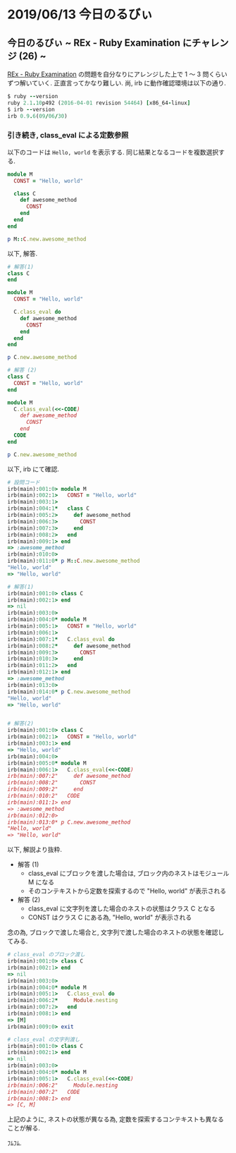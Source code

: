 # 2019/06/13 今日のるびぃ

## 今日のるびぃ ~ REx - Ruby Examination にチャレンジ (26) ~

[REx - Ruby Examination](https://rex.libertyfish.co.jp/) の問題を自分なりにアレンジした上で 1 〜 3 問くらいずつ解いていく. 正直言ってかなり難しい. 尚, irb に動作確認環境は以下の通り.

```ruby
$ ruby --version
ruby 2.1.10p492 (2016-04-01 revision 54464) [x86_64-linux]
$ irb --version
irb 0.9.6(09/06/30)
```

### 引き続き, class_eval による定数参照

以下のコードは `Hello, world` を表示する. 同じ結果となるコードを複数選択する.

```ruby
module M
  CONST = "Hello, world"

  class C
    def awesome_method
      CONST
    end
  end
end

p M::C.new.awesome_method
```

以下, 解答.

```ruby
# 解答(1)
class C
end

module M
  CONST = "Hello, world"

  C.class_eval do
    def awesome_method
      CONST
    end
  end
end

p C.new.awesome_method

# 解答 (2)
class C
  CONST = "Hello, world"
end

module M
  C.class_eval(<<-CODE)
    def awesome_method
      CONST
    end
  CODE
end

p C.new.awesome_method
```

以下, irb にて確認.

```ruby
# 設問コード
irb(main):001:0> module M
irb(main):002:1>   CONST = "Hello, world"
irb(main):003:1> 
irb(main):004:1*   class C
irb(main):005:2>     def awesome_method
irb(main):006:3>       CONST
irb(main):007:3>     end
irb(main):008:2>   end
irb(main):009:1> end
=> :awesome_method
irb(main):010:0> 
irb(main):011:0* p M::C.new.awesome_method
"Hello, world"
=> "Hello, world"

# 解答(1)
irb(main):001:0> class C
irb(main):002:1> end
=> nil
irb(main):003:0> 
irb(main):004:0* module M
irb(main):005:1>   CONST = "Hello, world"
irb(main):006:1> 
irb(main):007:1*   C.class_eval do
irb(main):008:2*     def awesome_method
irb(main):009:3>       CONST
irb(main):010:3>     end
irb(main):011:2>   end
irb(main):012:1> end
=> :awesome_method
irb(main):013:0> 
irb(main):014:0* p C.new.awesome_method
"Hello, world"
=> "Hello, world"


# 解答(2)
irb(main):001:0> class C
irb(main):002:1>   CONST = "Hello, world"
irb(main):003:1> end
=> "Hello, world"
irb(main):004:0> 
irb(main):005:0* module M
irb(main):006:1>   C.class_eval(<<-CODE)
irb(main):007:2"     def awesome_method
irb(main):008:2"       CONST
irb(main):009:2"     end
irb(main):010:2"   CODE
irb(main):011:1> end
=> :awesome_method
irb(main):012:0> 
irb(main):013:0* p C.new.awesome_method
"Hello, world"
=> "Hello, world"
```

以下, 解説より抜粋.

* 解答 (1)
    * class_eval にブロックを渡した場合は, ブロック内のネストはモジュール M になる
    * そのコンテキストから定数を探索するので "Hello, world" が表示される
* 解答 (2)
    * class_eval に文字列を渡した場合のネストの状態はクラス C となる
    * CONST はクラス C にある為, "Hello, world" が表示される

念の為, ブロックで渡した場合と, 文字列で渡した場合のネストの状態を確認してみる.

```ruby
# class_eval のブロック渡し
irb(main):001:0> class C
irb(main):002:1> end
=> nil
irb(main):003:0> 
irb(main):004:0* module M
irb(main):005:1>   C.class_eval do
irb(main):006:2*     Module.nesting
irb(main):007:2>   end
irb(main):008:1> end
=> [M]
irb(main):009:0> exit

# class_eval の文字列渡し
irb(main):001:0> class C
irb(main):002:1> end
=> nil
irb(main):003:0> 
irb(main):004:0* module M
irb(main):005:1>   C.class_eval(<<-CODE)
irb(main):006:2"     Module.nesting
irb(main):007:2"   CODE
irb(main):008:1> end
=> [C, M]
```

上記のように, ネストの状態が異なる為, 定数を探索するコンテキストも異なることが解る.

ﾌﾑﾌﾑ.
